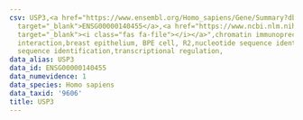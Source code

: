 ```yaml
---
csv: USP3,<a href="https://www.ensembl.org/Homo_sapiens/Gene/Summary?db=core;g=ENSG00000140455"
  target="_blank">ENSG00000140455</a>,<a href="https://www.ncbi.nlm.nih.gov/pubmed/22863008"
  target="_blank"><i class="fas fa-file"></i></a>",chromatin immunoprecipitation assay,direct
  interaction,breast epithelium, BPE cell, R2,nucleotide sequence identification,nucleotide
  sequence identification,transcriptional regulation,
data_alias: USP3
data_id: ENSG00000140455
data_numevidence: 1
data_species: Homo sapiens
data_taxid: '9606'
title: USP3
---
```


